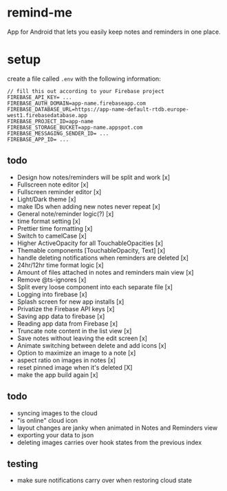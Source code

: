# remind-me

App for Android that lets you easily keep notes and reminders in one place.

# setup

create a file called `.env` with the following information:

```
// fill this out according to your Firebase project
FIREBASE_API_KEY= ...
FIREBASE_AUTH_DOMAIN=app-name.firebaseapp.com
FIREBASE_DATABASE_URL=https://app-name-default-rtdb.europe-west1.firebasedatabase.app
FIREBASE_PROJECT_ID=app-name
FIREBASE_STORAGE_BUCKET=app-name.appspot.com
FIREBASE_MESSAGING_SENDER_ID= ...
FIREBASE_APP_ID= ...
```

## todo

-   Design how notes/reminders will be split and work [x]
-   Fullscreen note editor [x]
-   Fullscreen reminder editor [x]
-   Light/Dark theme [x]
-   make IDs when adding new notes never repeat [x]
-   General note/reminder logic(?) [x]
-   time format setting [x]
-   Prettier time formatting [x]
-   Switch to camelCase [x]
-   Higher ActiveOpacity for all TouchableOpacities [x]
-   Themable components [TouchableOpacity, Text] [x]
-   handle deleting notifications when reminders are deleted [x]
-   24hr/12hr time format logic [x]
-   Amount of files attached in notes and reminders main view [x]
-   Remove @ts-ignores [x]
-   Split every loose component into each separate file [x]
-   Logging into firebase [x]
-   Splash screen for new app installs [x]
-   Privatize the Firebase API keys [x]
-   Saving app data to firebase [x]
-   Reading app data from Firebase [x]
-   Truncate note content in the list view [x]
-   Save notes without leaving the edit screen [x]
-   Animate switching between delete and add icons [x]
-   Option to maximize an image to a note [x]
-   aspect ratio on images in notes [x]
-   reset pinned image when it's deleted [X]
-   make the app build again [x]

## todo

-   syncing images to the cloud
-   "is online" cloud icon
-   layout changes are janky when animated in Notes and Reminders view
-   exporting your data to json
-   deleting images carries over hook states from the previous index

## testing

-   make sure notifications carry over when restoring cloud state
